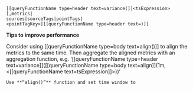 ```
[[queryFunctionName type=header text=variance(]]<tsExpression>[,metrics|
sources|sourceTags|pointTags|
<pointTagKey>][[queryFunctionName type=header text=)]]
```

**Tips to improve performance**

Consider using [[queryFunctionName type=body text=align()]] to align the metrics to the same time. Then aggregate the aligned metrics with an aggregation function, e.g. ‘[[queryFunctionName type=header text=variance]]([[queryFunctionName type=body text=align]](1m, <[[queryFunctionName text=tsExpression]]>))’

```
Use **“align()”** function and set time window to
```
